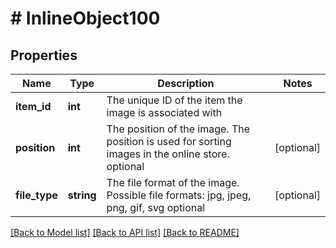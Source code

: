 # # InlineObject100

## Properties

Name | Type | Description | Notes
------------ | ------------- | ------------- | -------------
**item_id** | **int** | The unique ID of the item the image is associated with | 
**position** | **int** | The position of the image. The position is used for sorting images in the online store. optional | [optional] 
**file_type** | **string** | The file format of the image. Possible file formats: jpg, jpeg, png, gif, svg optional | [optional] 

[[Back to Model list]](../../README.md#documentation-for-models) [[Back to API list]](../../README.md#documentation-for-api-endpoints) [[Back to README]](../../README.md)


